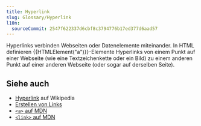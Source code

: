 ```yaml
---
title: Hyperlink
slug: Glossary/Hyperlink
l10n:
  sourceCommit: 2547f622337d6cbf8c3794776b17ed377d6aad57
---
```


Hyperlinks verbinden Webseiten oder Datenelemente miteinander. In HTML definieren {{HTMLElement("a")}}-Elemente Hyperlinks von einem Punkt auf einer Webseite (wie eine Textzeichenkette oder ein Bild) zu einem anderen Punkt auf einer anderen Webseite (oder sogar auf derselben Seite).

## Siehe auch

- [Hyperlink](https://en.wikipedia.org/wiki/Hyperlink) auf Wikipedia
- [Erstellen von Links](/de/docs/Learn_web_development/Core/Structuring_content/Creating_links)
- [`<a>` auf MDN](/de/docs/Web/HTML/Reference/Elements/a)
- [`<link>` auf MDN](/de/docs/Web/HTML/Reference/Elements/link)
